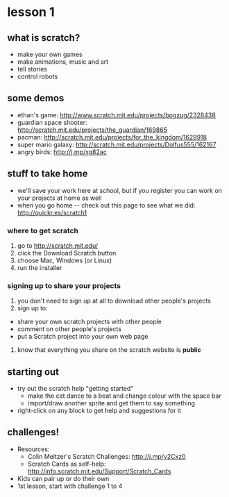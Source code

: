# lesson 1

## what is scratch?
* make your own games
* make animations, music and art
* tell stories
* control robots

## some demos
* ethan's game: http://www.scratch.mit.edu/projects/bogzug/2328438
* guardian space shooter: http://scratch.mit.edu/projects/the_guardian/169865
* pacman: http://scratch.mit.edu/projects/for_the_kingdom/1629918
* super mario galaxy: http://scratch.mit.edu/projects/Dolfus555/162167
* angry birds: http://j.mp/xg82ac

## stuff to take home
* we'll save your work here at school, but if you register you can work on your projects at home as well
* when you go home -- check out this page to see what we did: http://quickr.es/scratch1

### where to get scratch
1. go to http://scratch.mit.edu/
1. click the Download Scratch button
1. choose Mac, Windows (or Linux)
1. run the installer

### signing up to share your projects
1. you don't need to sign up at all to download other people's projects
1. sign up to:
  * share your own scratch projects with other people
  * comment on other people's projects
  * put a Scratch project into your own web page
1. know that everything you share on the scratch website is **public**

## starting out
* try out the scratch help "getting started"
  * make the cat dance to a beat and change colour with the space bar
  * import/draw another sprite and get them to say something
* right-click on any block to get help and suggestions for it

## challenges!
* Resources:
  * Colin Meltzer's Scratch Challenges: http://j.mp/y2Cxz0
  * Scratch Cards as self-help: http://info.scratch.mit.edu/Support/Scratch_Cards
* Kids can pair up or do their own
* 1st lesson, start with challenge 1 to 4